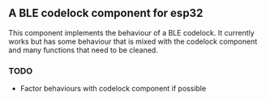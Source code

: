 
## A BLE codelock component for esp32
This component implements the behaviour of a BLE codelock.
It currently works but has some behaviour that is mixed with the codelock component and many functions that need to be cleaned.

### TODO
- Factor behaviours with codelock component if possible
